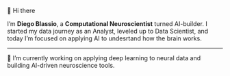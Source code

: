 👋 Hi there

I’m **Diego Blassio**, a **Computational Neuroscientist** turned AI-builder. I started my data journey as an Analyst, leveled up to Data Scientist, and today I’m focused on applying AI to undesrtand how the brain works.

------------------------------------------------------------------------------------------------------------

🔭 I’m currently working on applying deep learning to neural data and building AI-driven neuroscience tools.
